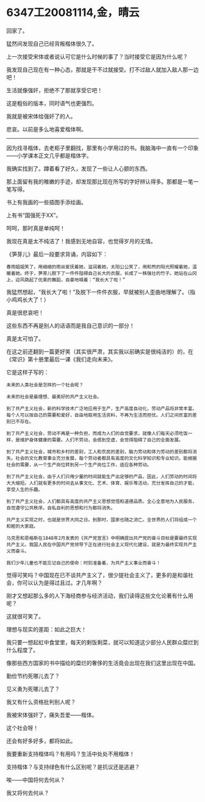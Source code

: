 # 6347工20081114,金，晴云

回家了。

猛然间发现自己已经背叛楷体很久了。

上一次接受宋体或者说认可它是什么时候的事了？当时接受它是因为什么呢？

我发现自己现在有一种心态，那就是干不过就接受。打不过敌人就加入敌人那一边吧！

生活就像强奸，拒绝不了那就享受它吧！

这是粗俗的版本，同时语气也更强烈。

我就是被宋体给强奸了的人。

悲哀。以前是多么地喜爱楷体啊。

----

因为找寻楷体，去老柜子里翻找，那里有小学用过的书。我脑海中一直有一个印象——小学课本正文几乎都是楷体字。

我确实找到了。蹲着看了好久，发现了一些让人心颤的东西。

那上面留有我的稚嫩的手迹，却发现那比现在所写的字好辨认得多。那都是一笔一笔写得。

书上有我画的一些插图手添绘画。

上有书“国强死于XX”。

呵呵，那时真是单纯呵！

我现在真是太不纯洁了！我感到无地自容，也觉得岁月的无情。

《笋芽儿》最后一段要求背诵，内容如下：

    春雨姐姐笑了，用细细的雨丝爱抚着她，滋润着她，太阳公公笑了，用和煦的阳光照耀着她，温暖着她。终于，笋芽儿脱下了一件件阻碍自己长大的衣服，长成了一株强壮的竹子。她站在山冈上，迎风跳起了优美的舞蹈，自豪地喊着：“我长大了啦！”
    
我猛然想起，“我长大了啦！”及脱下一件件衣服，早就被别人歪曲地理解了。（指小鸡鸡长大了！）

真是很悲哀吧！

这些东西不再是别人的话语而是我自己意识的一部分！

真是太可怕了。

在这之前还翻到一篇更好笑（其实很严肃，其实我以前确实是很纯洁的）的，在《常识》第十册里最后一课《我们走向未来》。

它是这样子写的：

    未来的人类社会是怎样的一个社会呢？

    未来的社会是最理想、最美好的共产主义社会。

    到了共产主义社会，新的科学技术广泛地应用于生产，生产高度自动化，劳动产品将非常丰富。每个人可以按自己的需要和爱好，自由地取用生活资料，不再为生活而担忧。人们之间贫富的差别已不存在。

    到了共产主义社会，劳动不再是一种负担，而成为人们的自觉要求，就像人们每天必须吃饭一样，是维护身体健康的需要。人们不劳动，会感到空虚，会觉得阻碍了自己的全面发展。

    到了共产主义社会，城市和乡村的差别，工人和农民的差别，脑力劳动和体力劳动的差别都将消失。社会的文化教育事业充分发展，每个劳动者都具有高度的文化科学知识和专业知识。能根据社会的需要，从一个生产岗位转到另一个生产岗位工作，适应各种劳动。

    到了共产主义社会，由于人们只用少量的时间就能生产出足够的产品，因此，人们劳动的时间将大大缩短。人们就有更多的时间去从事文化、艺术、体育、娱乐等活动，充分发挥自己的才能，享受人生的乐趣。

    到了共产主义社会，人们都具有高度的共产主义思想觉悟和道德品质。全心全意地为人民服务，自觉遵守公共秩序。自私自利的思想和行为都将消失。

    共产主义实现之时，也就是世界大同之日。到那时，国家也随之消亡。全世界的人们将组成一个和睦的大家庭。

    马克思和恩格斯在1848年2月发表的《共产党宣言》中明确提出共产党的奋斗目标是要最终实现共产主义。我国人民在中国共产党领导下正在进行社会主义现代化建设，就是为最终实现共产主义而奋斗。

    我们少年儿童也不能忘记自己的使命：时刻准备着，为共产主义事业而奋斗！

觉得可笑吗？中国现在已不谈共产主义了，很少提社会主义了，更多的是和谐社会，你可以认为是得过且过。才几年啊？

刚才又想起那么多的人下海经商参与经济活动，我们读得这些文化论著有什么用呢？

这就很可笑了。

理想与现实的差距：如此之巨大！

我只要一想起虹中食堂里，每天的剩饭剩菜，就可以知道这少部分人民群众糜烂到什么程度了。

像那些西方国家的书中描绘的糜烂的奢侈的生活竟会出现在我们这里出现在中国。

勤俭节约死哪儿去了？

见义勇为死哪儿去了？

我又有什么资格批判别人呢？

我被宋体强奸了，痛失吾爱——楷体。

这个社会呀！

还会有好多好多，都将如此。

我要重新支持楷体吗？有用吗？生活中处处不用楷体！

支持楷体？与支持绿色有什么区别呢？是抗议还是逃避？

唉——中国将何去何从？

我又将何去何从？
